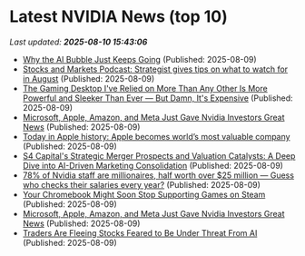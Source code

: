 # Latest NVIDIA News (top 10)
_Last updated: **2025-08-10 15:43:06**_

- [Why the AI Bubble Just Keeps Going](https://tagn.wordpress.com/2025/08/09/why-the-ai-bubble-wont-go-away/) (Published: 2025-08-09)
- [Stocks and Markets Podcast: Strategist gives tips on what to watch for in August](https://www.thestreet.com/investing/stocks/stocks-and-markets-podcast-strategist-gives-tips-on-what-to-watch-for-in-august) (Published: 2025-08-09)
- [The Gaming Desktop I've Relied on More Than Any Other Is More Powerful and Sleeker Than Ever — But Damn, It's Expensive](https://www.windowscentral.com/hardware/lenovo/lenovo-legion-tower-7i-gen-10-review) (Published: 2025-08-09)
- [Microsoft, Apple, Amazon, and Meta Just Gave Nvidia Investors Great News](https://biztoc.com/x/fd6d3396293858b7) (Published: 2025-08-09)
- [Today in Apple history: Apple becomes world’s most valuable company](https://www.cultofmac.com/apple-history/apple-most-valuable) (Published: 2025-08-09)
- [S4 Capital's Strategic Merger Prospects and Valuation Catalysts: A Deep Dive into AI-Driven Marketing Consolidation](https://www.ainvest.com/news/s4-capital-strategic-merger-prospects-valuation-catalysts-deep-dive-ai-driven-marketing-consolidation-2508/) (Published: 2025-08-09)
- [78% of Nvidia staff are millionaires, half worth over $25 million — Guess who checks their salaries every year?](https://www.livemint.com/companies/people/78-percent-of-jensen-huang-nvidia-staff-are-millionaires-half-worth-over-25-million-who-checks-their-salaries-every-year-11754743368917.html) (Published: 2025-08-09)
- [Your Chromebook Might Soon Stop Supporting Games on Steam](https://www.gadgets360.com/laptops/news/google-steam-for-chromebook-beta-programme-support-ending-2026-report-9052970) (Published: 2025-08-09)
- [Microsoft, Apple, Amazon, and Meta Just Gave Nvidia Investors Great News](https://consent.yahoo.com/v2/collectConsent?sessionId=1_cc-session_ccb1cac3-caa9-49a8-b29c-25480376aad2) (Published: 2025-08-09)
- [Traders Are Fleeing Stocks Feared to Be Under Threat From AI](https://finance.yahoo.com/news/traders-fleeing-stocks-feared-under-130001182.html) (Published: 2025-08-09)
